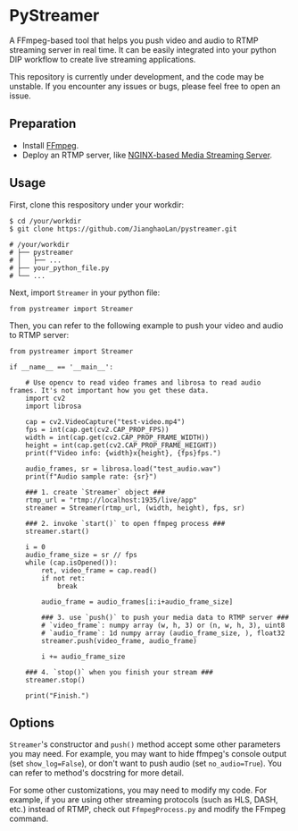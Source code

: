 # PyStreamer

A FFmpeg-based tool that helps you push video and audio to RTMP streaming server in real time. It can be easily integrated into your python DIP workflow to create live streaming applications. 

This repository is currently under development, and the code may be unstable. If you encounter any issues or bugs, please feel free to open an issue.

## Preparation

- Install [FFmpeg](https://ffmpeg.org/).
- Deploy an RTMP server, like [NGINX-based Media Streaming Server](https://github.com/arut/nginx-rtmp-module).

## Usage

First, clone this respository under your workdir:

```shell
$ cd /your/workdir
$ git clone https://github.com/JianghaoLan/pystreamer.git

# /your/workdir
# ├── pystreamer
# │   ├── ...
# ├── your_python_file.py
# └── ...
```

Next, import `Streamer` in your python file:

```shell
from pystreamer import Streamer
```

Then, you can refer to the following example to push your video and audio to RTMP server:

```shell
from pystreamer import Streamer

if __name__ == '__main__':

    # Use opencv to read video frames and librosa to read audio frames. It's not important how you get these data.
    import cv2
    import librosa

    cap = cv2.VideoCapture("test-video.mp4")
    fps = int(cap.get(cv2.CAP_PROP_FPS))
    width = int(cap.get(cv2.CAP_PROP_FRAME_WIDTH))
    height = int(cap.get(cv2.CAP_PROP_FRAME_HEIGHT))
    print(f"Video info: {width}x{height}, {fps}fps.")

    audio_frames, sr = librosa.load("test_audio.wav")
    print(f"Audio sample rate: {sr}")

    ### 1. create `Streamer` object ###
    rtmp_url = "rtmp://localhost:1935/live/app"
    streamer = Streamer(rtmp_url, (width, height), fps, sr)

    ### 2. invoke `start()` to open ffmpeg process ###
    streamer.start()

    i = 0
    audio_frame_size = sr // fps
    while (cap.isOpened()):
        ret, video_frame = cap.read()
        if not ret:
            break

        audio_frame = audio_frames[i:i+audio_frame_size]

        ### 3. use `push()` to push your media data to RTMP server ###
        # `video_frame`: numpy array (w, h, 3) or (n, w, h, 3), uint8
        # `audio_frame`: 1d numpy array (audio_frame_size, ), float32
        streamer.push(video_frame, audio_frame)

        i += audio_frame_size

    ### 4. `stop()` when you finish your stream ###
    streamer.stop()

    print("Finish.")
```

## Options

`Streamer`'s constructor and `push()` method accept some other parameters you may need. For example, you may want to hide ffmpeg's console output (set `show_log=False`), or don't want to push audio (set `no_audio=True`). You can refer to method's docstring for more detail.

For some other customizations, you may need to modify my code. For example, if you are using other streaming protocols (such as HLS, DASH, etc.) instead of RTMP, check out `FfmpegProcess.py` and modify the FFmpeg command.
